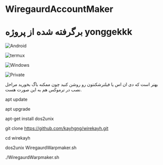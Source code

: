 # WiregaurdAccountMaker

# برگرفته شده از پروژه yonggekkk 

![Android](https://img.shields.io/badge/Android-34A853.svg?style=for-the-badge&logo=Android&logoColor=white)

![termux](https://img.shields.io/badge/Linux-FCC624.svg?style=for-the-badge&logo=Linux&logoColor=black)

![Windows](https://img.shields.io/badge/Windows-0078D4.svg?style=for-the-badge&logo=Windows&logoColor=white)

![Private](https://img.shields.io/badge/Private%20Internet%20Access-1E811F.svg?style=for-the-badge&logo=Private-Internet-Access&logoColor=white)



بهتر است که دی ان اس یا فیلترشکنتون رو روشن کنید چون ممکنه باگ بخورید مراحل نصب در ترموکس هم به این صورت هست.


apt update

apt upgrade

apt-get install dos2unix

git clone https://github.com/kayhgng/wirekayh.git

cd wirekayh

dos2unix WiregaurdWarpmaker.sh

./WiregaurdWarpmaker.sh


